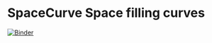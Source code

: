 # SpaceCurve Space filling curves

[![Binder](https://mybinder.org/badge_logo.svg)](https://mybinder.org/v2/gh/rmcrae/SpaceCurve/main?labpath=Space_Curve.ipynb)
